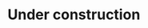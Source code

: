 Under construction
====================

<!--

groovy-comprehension
====================

Overview
-----------------

groovy-comprehension module provides 'list comprehension' functionality like Haskell,Scala or Python.

```
import groovyx.comprehension.keyword.select

assert select([x,y]) {
    x: [1,2,3]
    y: [5,6,7]
} == [[1,5], [1,6], [1,7], [2,5],[2,6],[2,7], [3,5],[3,6],[3,7]]
```

You can also use groovy's range for sequential value.

```
assert select([x,y]) {
    x: 1..3
    y: 5..7
} == [[1,5], [1,6], [1,7], [2,5],[2,6],[2,7], [3,5],[3,6],[3,7]]
```

Guard
-----------------

You can specify guard clause to filter values.

```
assert select([x,y]) {
    x: 1..3
    guard(x % 2 == 0)
    y: 5..7
    guard(y % 2 == 1)
} == [[2,5], [2,7]]
```

Auto Guard
-----------------

Previous code is same as follwing:

```
assert select([x,y]) {
    x: 1..3
    x % 2 == 0
    y: 5..7
    y % 2 == 1
} == [[2,5], [2,7]]
```

If the expression in comprehension has boolean value at runtime, it is
regarded as guard clause specified.

Syntax And Transformed Form
----------------------------------

General form is:

```
select (<YIELD EXPRESSION>) {
    <VAR1> : <LIST> or <RANGE>
    <GUARD1>
    <GUARD2>
      :
    <VAR2> : <LIST> or <RANGE>
    <GUARD3>
      :
}
```

Another form is:

```
select {
    <VAR1> : <LIST> or <RANGE>
    <GUARD1>
    <GUARD2>
      :
    <VAR2> : <LIST> or <RANGE>
    <GUARD3>
      :
    yield <YIELD EXPRESSION>
}
```

Both of above are translated into follwing code on AST.
(Actually it is little bit simplified concerned with auto guard.)
This module is implemented as Global AST transformation.

```
// select begin
    (<LIST> or <RANGE>).bind { <VAR1> ->
    delegate.guard(<GUARD1>).bind { _1 ->
    delegate.guard(<GUARD2>).bind { _2 ->
      :
    (<LIST> or <RANGE>).bind { <VAR2> ->
    delegate.guard(<GUARD3>).bind { _3 ->
      :
    yield(<YIELD EXPRESSION>)
    }}}}}
// select end
```


Another Example
-----------------

You can calcurate pythagorean numbers (a^2 + b^2 == c^2)
of which a is equal or less then 10 by following code.

```
assert select {
    a: 1..10
    b: 1..a
    c: a..a+b
    a**2 + b**2 == c**2 // auto guard
    yield("(a=$a,b=$b,c=$c)")
} == ["(a=4,b=3,c=5)", "(a=8,b=6,c=10)"]
```

Infinite stream
-----------------

On the Java8 envrionment, you can use java.util.stream.Stream as infinite lazy stream.

```
import groovyx.comprehension.keyword.select;
import static java.util.stream.Collectors.toList;

assert select ([a,b,c]) {
         a: iterate(1,{it+1})
         b: iterate(1,{it+1}).limit(a-1)
         c: iterate(a,{it+1}).limit(b)
         a**2 + b**2 == c**2
       }.skip(100).findFirst().get() == [144, 108, 180]
```

How to use
-------------

You can use @Grab annotation:

```
@GrabResolver(name="maven-repo", root="https://raw.github.com/uehaj/maven-repo/gh-pages/snapshot")
@Grab("org.jggug.kobo:groovy-comprehension:0.2")
import groovyx.comprehension.keyword.select;
```

Java8 streams is separated module for compatibility, you have to specify:

```
@GrabResolver(name="maven-repo", root="https://raw.github.com/uehaj/maven-repo/gh-pages/snapshot")
@Grab("org.jggug.kobo:groovy-java8-comprehension:0.2")
import groovyx.comprehension.keyword.select;

select(n) { n:1..10 }.each{
  println it
}
```


Change the keyword indicating comprehension
---------------------------------------------------------

You can change the keyword for comprehension with 'import as'.

```
import groovyx.comprehension.keyword.select as foreach

assert foreach(n) {
    n: 1..10
} == [1,2,3,4,5,6,7,8,9,10]

```

Monad comprehension
--------------------

Any class which have follwing instance method can be used with comprehension.

* bind(Closure c)
* yield(x)
* autoGuard(exp)
* mzero()

-->
